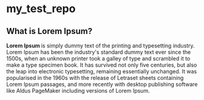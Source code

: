 # my_test_repo

<!DOCTYPE html>

<html lang="en">
<head>
  <meta charset="utf-8">

  <title>The HTML5 Herald</title>
  
  <meta name="description" content="The HTML5 Herald">
  <meta name="author" content="SitePoint">
  <link rel="stylesheet" href="css_readme.css">
  
  </head>
  
  <body>
    <div>
    <h2>What is Lorem Ipsum?</h2>
      <p>
    <strong>Lorem Ipsum </strong> 
  is simply dummy text of the printing and typesetting industry. Lorem Ipsum has been the industry's standard dummy text ever since the 1500s, when an unknown printer took a galley of type and scrambled it to make a type specimen book. It has survived not only five centuries, but also the leap into electronic typesetting, remaining essentially unchanged. It was popularised in the 1960s with the release of Letraset sheets containing Lorem Ipsum passages, and more recently with desktop publishing software like Aldus PageMaker including versions of Lorem Ipsum.
   </p>
  <div>

</body>
</html>
